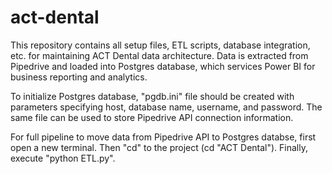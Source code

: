 # act-dental

This repository contains all setup files, ETL scripts, database integration, etc. for maintaining ACT Dental data architecture. Data is extracted from Pipedrive and loaded into Postgres database, which services Power BI for business reporting and analytics.

To initialize Postgres database, "pgdb.ini" file should be created with parameters specifying host, database name, username, and password. The same file can be used to store Pipedrive API connection information.

For full pipeline to move data from Pipedrive API to Postgres databse, first open a new terminal. Then "cd" to the project (cd "ACT Dental"). Finally, execute "python ETL.py".
